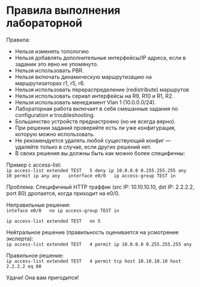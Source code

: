 # Правила выполнения лабораторной

Правила:

* Нельзя изменять топологию
* Нельзя добавлять дополнительные интерфейсы/IP адреса, если в задании это явно не упомянуто.
* Нельзя использовать PBR.
* Нельзя включать динамическую маршрутизацию на маршрутизаторах r1, r5, r6.
* Нельзя использовать перераспределение \(redistribute\) маршрутов
* Нельзя использовать сериал интерфейсы на R9, R10 и R1, R2.
* Нельзя использовать менеджмент Vlan 1 \(10.0.0.0/24\).
* Лабораторная работа включает в себя смешанные задания по configuration и troubleshooting.
* Большинство устройств преднастроено \(но не всегда верно\).
* При решении заданий проверяйте есть ли уже конфигурация, которую можно использовать.
* Не рекомендуется удалять любой существующий конфиг — удаляйте только в случае, если других решений нет.
* В своих решения вы должны быть как можно более специфичны:

Пример с access-list:  
`ip access-list extended TEST  
 5 deny ip 10.0.0.0 0.255.255.255 any  
 10 permit ip any any  
interface e0/0  
 ip access-group TEST in`

Проблема: Специфичный HTTP траффик \(src IP: 10.10.10.10, dst IP: 2.2.2.2, port 80\) дропается, когда приходит на e0/0.

Неправильные решения:  
`inteface e0/0  
no ip access-group TEST in`

`ip access-list extended TEST  
no 5`

Нейтральное решение \(правильность оценивается на усмотрение эксперта\):  
`ip access-list extended TEST  
 4 permit ip 10.0.0.0 0.255.255.255 any`

Правильное решение:  
`ip access-list extended TEST  
4 permit tcp host 10.10.10.10 host 2.2.2.2 eq 80`

Удачи! Она вам пригодится!  
  


